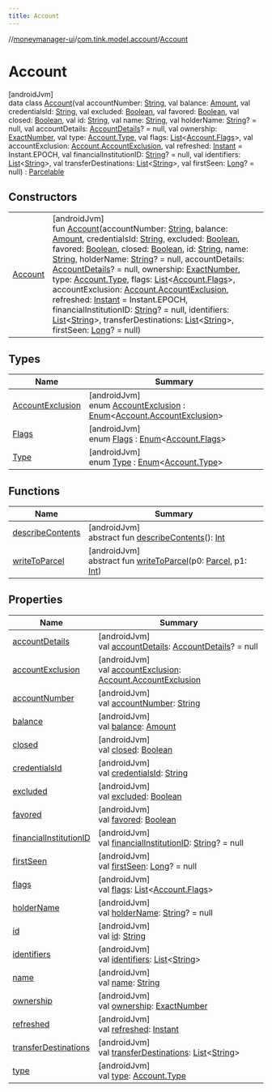 ```yaml
---
title: Account
---
```

//[moneymanager-ui](../../../index.html)/[com.tink.model.account](../index.html)/[Account](index.html)



# Account



[androidJvm]\
data class [Account](index.html)(val accountNumber: [String](https://kotlinlang.org/api/latest/jvm/stdlib/kotlin/-string/index.html), val balance: [Amount](../../com.tink.model.misc/-amount/index.html), val credentialsId: [String](https://kotlinlang.org/api/latest/jvm/stdlib/kotlin/-string/index.html), val excluded: [Boolean](https://kotlinlang.org/api/latest/jvm/stdlib/kotlin/-boolean/index.html), val favored: [Boolean](https://kotlinlang.org/api/latest/jvm/stdlib/kotlin/-boolean/index.html), val closed: [Boolean](https://kotlinlang.org/api/latest/jvm/stdlib/kotlin/-boolean/index.html), val id: [String](https://kotlinlang.org/api/latest/jvm/stdlib/kotlin/-string/index.html), val name: [String](https://kotlinlang.org/api/latest/jvm/stdlib/kotlin/-string/index.html), val holderName: [String](https://kotlinlang.org/api/latest/jvm/stdlib/kotlin/-string/index.html)? = null, val accountDetails: [AccountDetails](../-account-details/index.html)? = null, val ownership: [ExactNumber](../../com.tink.model.misc/-exact-number/index.html), val type: [Account.Type](-type/index.html), val flags: [List](https://kotlinlang.org/api/latest/jvm/stdlib/kotlin.collections/-list/index.html)&lt;[Account.Flags](-flags/index.html)&gt;, val accountExclusion: [Account.AccountExclusion](-account-exclusion/index.html), val refreshed: [Instant](https://developer.android.com/reference/kotlin/java/time/Instant.html) = Instant.EPOCH, val financialInstitutionID: [String](https://kotlinlang.org/api/latest/jvm/stdlib/kotlin/-string/index.html)? = null, val identifiers: [List](https://kotlinlang.org/api/latest/jvm/stdlib/kotlin.collections/-list/index.html)&lt;[String](https://kotlinlang.org/api/latest/jvm/stdlib/kotlin/-string/index.html)&gt;, val transferDestinations: [List](https://kotlinlang.org/api/latest/jvm/stdlib/kotlin.collections/-list/index.html)&lt;[String](https://kotlinlang.org/api/latest/jvm/stdlib/kotlin/-string/index.html)&gt;, val firstSeen: [Long](https://kotlinlang.org/api/latest/jvm/stdlib/kotlin/-long/index.html)? = null) : [Parcelable](https://developer.android.com/reference/kotlin/android/os/Parcelable.html)



## Constructors


| | |
|---|---|
| [Account](-account.html) | [androidJvm]<br>fun [Account](-account.html)(accountNumber: [String](https://kotlinlang.org/api/latest/jvm/stdlib/kotlin/-string/index.html), balance: [Amount](../../com.tink.model.misc/-amount/index.html), credentialsId: [String](https://kotlinlang.org/api/latest/jvm/stdlib/kotlin/-string/index.html), excluded: [Boolean](https://kotlinlang.org/api/latest/jvm/stdlib/kotlin/-boolean/index.html), favored: [Boolean](https://kotlinlang.org/api/latest/jvm/stdlib/kotlin/-boolean/index.html), closed: [Boolean](https://kotlinlang.org/api/latest/jvm/stdlib/kotlin/-boolean/index.html), id: [String](https://kotlinlang.org/api/latest/jvm/stdlib/kotlin/-string/index.html), name: [String](https://kotlinlang.org/api/latest/jvm/stdlib/kotlin/-string/index.html), holderName: [String](https://kotlinlang.org/api/latest/jvm/stdlib/kotlin/-string/index.html)? = null, accountDetails: [AccountDetails](../-account-details/index.html)? = null, ownership: [ExactNumber](../../com.tink.model.misc/-exact-number/index.html), type: [Account.Type](-type/index.html), flags: [List](https://kotlinlang.org/api/latest/jvm/stdlib/kotlin.collections/-list/index.html)&lt;[Account.Flags](-flags/index.html)&gt;, accountExclusion: [Account.AccountExclusion](-account-exclusion/index.html), refreshed: [Instant](https://developer.android.com/reference/kotlin/java/time/Instant.html) = Instant.EPOCH, financialInstitutionID: [String](https://kotlinlang.org/api/latest/jvm/stdlib/kotlin/-string/index.html)? = null, identifiers: [List](https://kotlinlang.org/api/latest/jvm/stdlib/kotlin.collections/-list/index.html)&lt;[String](https://kotlinlang.org/api/latest/jvm/stdlib/kotlin/-string/index.html)&gt;, transferDestinations: [List](https://kotlinlang.org/api/latest/jvm/stdlib/kotlin.collections/-list/index.html)&lt;[String](https://kotlinlang.org/api/latest/jvm/stdlib/kotlin/-string/index.html)&gt;, firstSeen: [Long](https://kotlinlang.org/api/latest/jvm/stdlib/kotlin/-long/index.html)? = null) |


## Types


| Name | Summary |
|---|---|
| [AccountExclusion](-account-exclusion/index.html) | [androidJvm]<br>enum [AccountExclusion](-account-exclusion/index.html) : [Enum](https://kotlinlang.org/api/latest/jvm/stdlib/kotlin/-enum/index.html)&lt;[Account.AccountExclusion](-account-exclusion/index.html)&gt; |
| [Flags](-flags/index.html) | [androidJvm]<br>enum [Flags](-flags/index.html) : [Enum](https://kotlinlang.org/api/latest/jvm/stdlib/kotlin/-enum/index.html)&lt;[Account.Flags](-flags/index.html)&gt; |
| [Type](-type/index.html) | [androidJvm]<br>enum [Type](-type/index.html) : [Enum](https://kotlinlang.org/api/latest/jvm/stdlib/kotlin/-enum/index.html)&lt;[Account.Type](-type/index.html)&gt; |


## Functions


| Name | Summary |
|---|---|
| [describeContents](../../com.tink.service.provider/-provider-filter/index.html#-1578325224%2FFunctions%2F1000845458) | [androidJvm]<br>abstract fun [describeContents](../../com.tink.service.provider/-provider-filter/index.html#-1578325224%2FFunctions%2F1000845458)(): [Int](https://kotlinlang.org/api/latest/jvm/stdlib/kotlin/-int/index.html) |
| [writeToParcel](../../com.tink.service.provider/-provider-filter/index.html#-1754457655%2FFunctions%2F1000845458) | [androidJvm]<br>abstract fun [writeToParcel](../../com.tink.service.provider/-provider-filter/index.html#-1754457655%2FFunctions%2F1000845458)(p0: [Parcel](https://developer.android.com/reference/kotlin/android/os/Parcel.html), p1: [Int](https://kotlinlang.org/api/latest/jvm/stdlib/kotlin/-int/index.html)) |


## Properties


| Name | Summary |
|---|---|
| [accountDetails](account-details.html) | [androidJvm]<br>val [accountDetails](account-details.html): [AccountDetails](../-account-details/index.html)? = null |
| [accountExclusion](account-exclusion.html) | [androidJvm]<br>val [accountExclusion](account-exclusion.html): [Account.AccountExclusion](-account-exclusion/index.html) |
| [accountNumber](account-number.html) | [androidJvm]<br>val [accountNumber](account-number.html): [String](https://kotlinlang.org/api/latest/jvm/stdlib/kotlin/-string/index.html) |
| [balance](balance.html) | [androidJvm]<br>val [balance](balance.html): [Amount](../../com.tink.model.misc/-amount/index.html) |
| [closed](closed.html) | [androidJvm]<br>val [closed](closed.html): [Boolean](https://kotlinlang.org/api/latest/jvm/stdlib/kotlin/-boolean/index.html) |
| [credentialsId](credentials-id.html) | [androidJvm]<br>val [credentialsId](credentials-id.html): [String](https://kotlinlang.org/api/latest/jvm/stdlib/kotlin/-string/index.html) |
| [excluded](excluded.html) | [androidJvm]<br>val [excluded](excluded.html): [Boolean](https://kotlinlang.org/api/latest/jvm/stdlib/kotlin/-boolean/index.html) |
| [favored](favored.html) | [androidJvm]<br>val [favored](favored.html): [Boolean](https://kotlinlang.org/api/latest/jvm/stdlib/kotlin/-boolean/index.html) |
| [financialInstitutionID](financial-institution-i-d.html) | [androidJvm]<br>val [financialInstitutionID](financial-institution-i-d.html): [String](https://kotlinlang.org/api/latest/jvm/stdlib/kotlin/-string/index.html)? = null |
| [firstSeen](first-seen.html) | [androidJvm]<br>val [firstSeen](first-seen.html): [Long](https://kotlinlang.org/api/latest/jvm/stdlib/kotlin/-long/index.html)? = null |
| [flags](flags.html) | [androidJvm]<br>val [flags](flags.html): [List](https://kotlinlang.org/api/latest/jvm/stdlib/kotlin.collections/-list/index.html)&lt;[Account.Flags](-flags/index.html)&gt; |
| [holderName](holder-name.html) | [androidJvm]<br>val [holderName](holder-name.html): [String](https://kotlinlang.org/api/latest/jvm/stdlib/kotlin/-string/index.html)? = null |
| [id](id.html) | [androidJvm]<br>val [id](id.html): [String](https://kotlinlang.org/api/latest/jvm/stdlib/kotlin/-string/index.html) |
| [identifiers](identifiers.html) | [androidJvm]<br>val [identifiers](identifiers.html): [List](https://kotlinlang.org/api/latest/jvm/stdlib/kotlin.collections/-list/index.html)&lt;[String](https://kotlinlang.org/api/latest/jvm/stdlib/kotlin/-string/index.html)&gt; |
| [name](name.html) | [androidJvm]<br>val [name](name.html): [String](https://kotlinlang.org/api/latest/jvm/stdlib/kotlin/-string/index.html) |
| [ownership](ownership.html) | [androidJvm]<br>val [ownership](ownership.html): [ExactNumber](../../com.tink.model.misc/-exact-number/index.html) |
| [refreshed](refreshed.html) | [androidJvm]<br>val [refreshed](refreshed.html): [Instant](https://developer.android.com/reference/kotlin/java/time/Instant.html) |
| [transferDestinations](transfer-destinations.html) | [androidJvm]<br>val [transferDestinations](transfer-destinations.html): [List](https://kotlinlang.org/api/latest/jvm/stdlib/kotlin.collections/-list/index.html)&lt;[String](https://kotlinlang.org/api/latest/jvm/stdlib/kotlin/-string/index.html)&gt; |
| [type](type.html) | [androidJvm]<br>val [type](type.html): [Account.Type](-type/index.html) |

